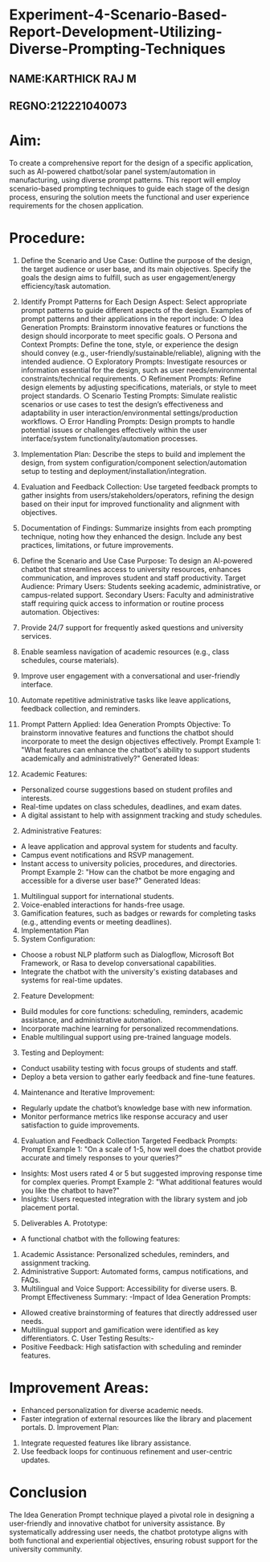 # Experiment-4-Scenario-Based-Report-Development-Utilizing-Diverse-Prompting-Techniques
## NAME:KARTHICK RAJ M
## REGNO:212221040073
# Aim:
To create a comprehensive report for the design of a specific application, such as AI-powered 
chatbot/solar panel system/automation in manufacturing, using diverse prompt patterns. This 
report will employ scenario-based prompting techniques to guide each stage of the design process, 
ensuring the solution meets the functional and user experience requirements for the chosen 
application.
# Procedure:
1. Define the Scenario and Use Case:
Outline the purpose of the design, the target audience or user base, and its main objectives. 
Specify the goals the design aims to fulfill, such as user engagement/energy efficiency/task 
automation.
2. Identify Prompt Patterns for Each Design Aspect:
Select appropriate prompt patterns to guide different aspects of the design. Examples of 
prompt patterns and their applications in the report include:
○ Idea Generation Prompts: Brainstorm innovative features or functions the design 
should incorporate to meet specific goals.
○ Persona and Context Prompts: Define the tone, style, or experience the design 
should convey (e.g., user-friendly/sustainable/reliable), aligning with the intended 
audience.
○ Exploratory Prompts: Investigate resources or information essential for the design, 
such as user needs/environmental constraints/technical requirements.
○ Refinement Prompts: Refine design elements by adjusting specifications, materials, 
or style to meet project standards.
○ Scenario Testing Prompts: Simulate realistic scenarios or use cases to test the 
design’s effectiveness and adaptability in user interaction/environmental 
settings/production workflows.
○ Error Handling Prompts: Design prompts to handle potential issues or challenges 
effectively within the user interface/system functionality/automation processes.
3. Implementation Plan:
Describe the steps to build and implement the design, from system 
configuration/component selection/automation setup to testing and 
deployment/installation/integration.
4. Evaluation and Feedback Collection:
Use targeted feedback prompts to gather insights from users/stakeholders/operators, 
refining the design based on their input for improved functionality and alignment with 
objectives.
5. Documentation of Findings:
Summarize insights from each prompting technique, noting how they enhanced the design. 
Include any best practices, limitations, or future improvements.

1. Define the Scenario and Use Case
Purpose:
To design an AI-powered chatbot that streamlines access to university resources, enhances 
communication, and improves student and staff productivity. 
Target Audience: 
 Primary Users: Students seeking academic, administrative, or campus-related support. 
 Secondary Users: Faculty and administrative staff requiring quick access to information or routine 
process automation. 
Objectives:
 1. Provide 24/7 support for frequently asked questions and university services. 
 2. Enable seamless navigation of academic resources (e.g., class schedules, course materials). 
 3. Improve user engagement with a conversational and user-friendly interface. 
 4. Automate repetitive administrative tasks like leave applications, feedback collection, and 
reminders.
2. Prompt Pattern Applied: Idea Generation Prompts
Objective:
To brainstorm innovative features and functions the chatbot should incorporate to meet the design 
objectives effectively.
Prompt Example 1: 
"What features can enhance the chatbot's ability to support students academically and 
administratively?"
Generated Ideas: 
 1. Academic Features: 
 - Personalized course suggestions based on student profiles and interests. 
 - Real-time updates on class schedules, deadlines, and exam dates. 
 - A digital assistant to help with assignment tracking and study schedules. 

 2. Administrative Features:
 - A leave application and approval system for students and faculty. 
 - Campus event notifications and RSVP management. 
 - Instant access to university policies, procedures, and directories. 
Prompt Example 2: 
"How can the chatbot be more engaging and accessible for a diverse user base?" 
Generated Ideas:
 1. Multilingual support for international students. 
 2. Voice-enabled interactions for hands-free usage. 
 3. Gamification features, such as badges or rewards for completing tasks (e.g., attending events or 
meeting deadlines). 
3. Implementation Plan
1. System Configuration:
 - Choose a robust NLP platform such as Dialogflow, Microsoft Bot Framework, or Rasa to develop 
conversational capabilities. 
 - Integrate the chatbot with the university's existing databases and systems for real-time updates. 
2. Feature Development: 
 - Build modules for core functions: scheduling, reminders, academic assistance, and administrative 
automation. 
 - Incorporate machine learning for personalized recommendations. 
 - Enable multilingual support using pre-trained language models. 
3. Testing and Deployment: 
 - Conduct usability testing with focus groups of students and staff. 
 - Deploy a beta version to gather early feedback and fine-tune features. 
4. Maintenance and Iterative Improvement: 

 - Regularly update the chatbot’s knowledge base with new information. 
 - Monitor performance metrics like response accuracy and user satisfaction to guide 
improvements. 
4. Evaluation and Feedback Collection
Targeted Feedback Prompts:
Prompt Example 1:
 "On a scale of 1-5, how well does the chatbot provide accurate and timely responses to your 
queries?"
 - Insights: Most users rated 4 or 5 but suggested improving response time for complex queries. 
Prompt Example 2:
 "What additional features would you like the chatbot to have?"
 - Insights: Users requested integration with the library system and job placement portal. 
5. Deliverables
A. Prototype: 
- A functional chatbot with the following features: 
 1. Academic Assistance: Personalized schedules, reminders, and assignment tracking. 
 2. Administrative Support: Automated forms, campus notifications, and FAQs. 
 3. Multilingual and Voice Support: Accessibility for diverse users. 
B. Prompt Effectiveness Summary:
-Impact of Idea Generation Prompts:
 - Allowed creative brainstorming of features that directly addressed user needs. 
 - Multilingual support and gamification were identified as key differentiators. 
C. User Testing Results:-
- Positive Feedback: High satisfaction with scheduling and reminder features. 

# Improvement Areas: 
 - Enhanced personalization for diverse academic needs. 
 - Faster integration of external resources like the library and placement portals. 
D. Improvement Plan:
1. Integrate requested features like library assistance. 
2. Use feedback loops for continuous refinement and user-centric updates. 
# Conclusion 
The Idea Generation Prompt technique played a pivotal role in designing a user-friendly and 
innovative chatbot for university assistance. By systematically addressing user needs, the chatbot 
prototype aligns with both functional and experiential objectives, ensuring robust support for the 
university community.
